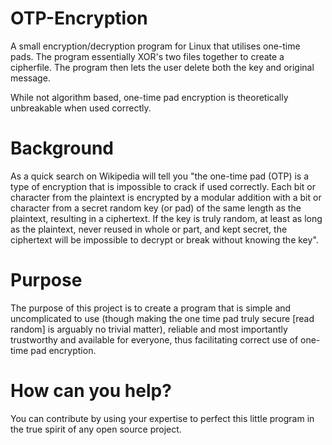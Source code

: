OTP-Encryption
=====================

A small encryption/decryption program for Linux that utilises one-time pads. The program essentially XOR's two files together to create a cipherfile. The program then lets the user delete both the key and original message.

While not algorithm based, one-time pad encryption is theoretically unbreakable when used correctly.

Background
=====================

As a quick search on Wikipedia will tell you "the one-time pad (OTP) is a type of encryption that is impossible to crack if used correctly. Each bit or character from the plaintext is encrypted by a modular addition with a bit or character from a secret random key (or pad) of the same length as the plaintext, resulting in a ciphertext. If the key is truly random, at least as long as the plaintext, never reused in whole or part, and kept secret, the ciphertext will be impossible to decrypt or break without knowing the key".

Purpose
=====================

The purpose of this project is to create a program that is simple and uncomplicated to use (though making the one time pad truly secure [read random] is arguably no trivial matter), reliable and most importantly trustworthy and available for everyone, thus facilitating correct use of one-time pad encryption.


How can you help?
=====================

You can contribute by using your expertise to perfect this little program in the true spirit of any open source project.
